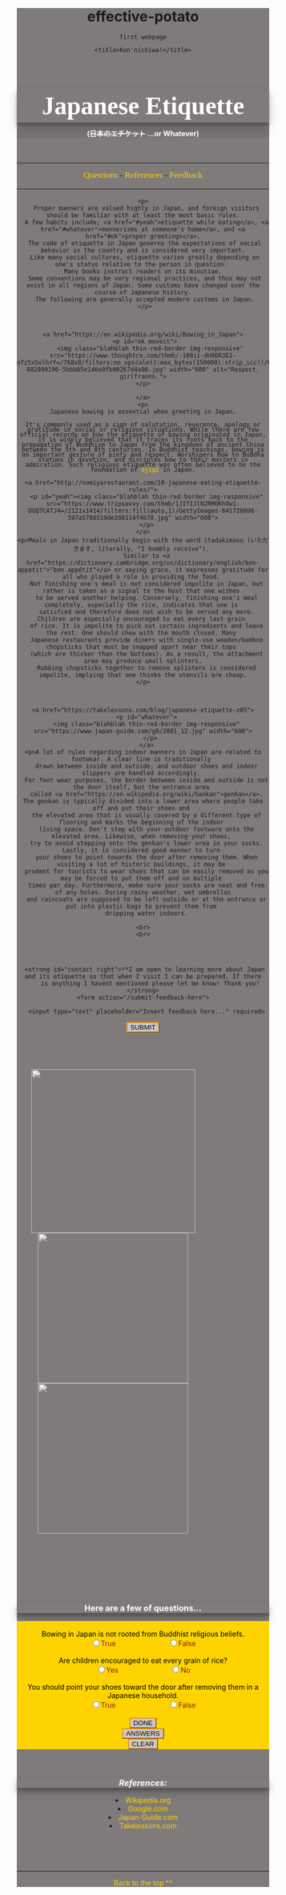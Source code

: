 # effective-potato
first webpage


<link href="https://fonts.googleapis.com/css2?family=Abhaya+Libre&display=swap" rel="stylesheet">

  

  <!-- css starts here-->
  
  
  
<style>
  :root {
    /* css colors */
    --red-a: #952F1E;
    --red-m: #EC170D;
    --red-z: #DFB2AB;
    --gray-a: #7F7B7A;
    --gray-z: #CAC8C7;
    --sunflower: #ffd300;
    --tangy: #F1910F;
    --darkred: #8E1818;
    
    /* css sizes */
    --smll: 100px;
    --mdm: 200px;
    --lrg: 400px;
  }
  nav {
    margin: auto;
    font-size: 17px;
    font-family:'Abhaya Libre';
    line-height: 20px;
  }
    p {
    font-size: 12px;
    font-family: monospace, serif;
    text-align: center;
    line-height: 10px;
  }
    h2 {
      font-size:50px;
      font-family:'Abhaya Libre';
      padding: 5px;
      box-shadow: 0 10px 20px rgba(0,0,0,0.19), 0 6px 6px rgba(0,0,0,0.23);
    }
    .thin-red-border {
      border-color: var(--sunflower);
      border-width: 5px;
      border-style: solid;
      border-radius: 50%;
    }
  h4 {
    color: #ffffff;
    background-color: rgba(49, 49, 49, 0.1);
    position: relative;
    bottom: 30px;
    
  }
  h3 {
    box-shadow: 0 10px 20px rgba(0,0,0,0.19), 0 6px 6px rgba(0,0,0,0.23);
    color: white;
  }
  .red-background {
    background-color: red;
  }
  body {
    margin: var(--mdm);
    padding: 0px;
    text-align: center;
    background-color: var(--gray-a);
  }
  u {
    color:red !important;
  }
  a {
    color: var(--sunflower);
    text-decoration: none;
  }
  button {
    background-color: var(--gray-z);
    border-color: var(--tangy);
    text-transform: uppercase;
  }
  button:hover {
    background-color: var(--gray-z);
    color: #ffffff
  }
  a:hover {
    background-color: var(--gray-z);
    color: #ffffff;
  }
  .happy {
    background-color: var(--sunflower);
    color: #000000;
  }
  .blahblah {
    border-color: var(--sunflower);
  }
  img.blahblah:hover {
    filter: grayscale(0%);
    opacity: 0.5;
  }
  .blah2 {
    position: relative;
    bottom: 2px;
    right: 60px;
  }
  img.blah2 {
    filter: grayscale(0%)
      opacity: 0.5;
  }
  img {
    filter: grayscale(100%);
  }
  label {
    color: var(--darkred);
    padding: 50px;
  }
  #left {
    float: left;
    position: absolute;
  }
  #right {
    float: right;
    position: absolute;
  }
</style>
  
  

  

  
  <!--css ends here-->
  <!--html starts here-->
  




<div class="container-fluid text-center">
  
  <!DOCTYPE html>
<html lang="en">
  
  
    <title>Kon'nichiwa!</title>
  
    
  <head>
    <h2 style="color: white" id="top" class="text-center">Japanese Etiquette</h2>
    <h4>
      (<s>日本のエチケット</s> ...or Whatever)
      </h4>
  </head>
  <hr>
  
  
  
  
  
  <nav>
    <a href="#qs">Questions</a>  -  <a href="#ref">References</a>  -  <a href="#contact">Feedback</a>
  <hr>
  </nav>
  
  
  
  
  
  
  <body>  
     
    <p>
      Proper manners are valued highly in Japan, and foreign visitors should be familiar with at least the most basic rules.
      A few habits include; <a href="#yeah">etiquette while eating</a>, <a href="#whatever">mannerisms at someone's home</a>, and <a href="#ok">proper greetings</a>.
     The code of etiquette in Japan governs the expectations of social behavior in the country and is considered very important.
     Like many social cultures, etiquette varies greatly depending on one's status relative to the person in question. 
     Many books instruct readers on its minutiae. 
     Some conventions may be very regional practices, and thus may not exist in all regions of Japan. Some customs have changed over the course of Japanese history.
     The following are generally accepted modern customs in Japan.
     </p>
    
    
    
    <a href="https://en.wikipedia.org/wiki/Bowing_in_Japan">
     <p id="ok moveit">
        <img class="blahblah thin-red-border img-responsive" src="https://www.thoughtco.com/thmb/-109ii-dU0DR3E2-nTz5xSolhrY=/768x0/filters:no_upscale():max_bytes(150000):strip_icc()/GettyImages-882999196-5bbb85e146e0fb00267d4a86.jpg" width="600" alt="Respect, girlfrannn.">
    </p>
      
    </a>
    <p>
    Japanese bowing is essential when greeting in Japan.
  It's commonly used as a sign of salutation, reverence, apology or gratitude in social or religious situations.
  While there are few official records on how the etiquette of bowing originated in Japan, it is widely believed 
  that it traces its roots back to the propagation of Buddhism to Japan from the kingdoms of ancient China between 
  the 5th and 8th centuries. In Buddhist teachings, bowing is an important gesture of piety and respect. 
  Worshipers bow to Buddha statues in devotion, and disciples bow to their masters in admiration. 
  Such religious etiquette was often believed to be the foundation of <a href="https://en.wikipedia.org/wiki/Ojigi">ojigi</a> in Japan.
    </p>
    
    
    
    <a href="http://nomiyarestaurant.com/10-japanese-eating-etiquette-rules/">
      <p id="yeah"><img class="blahblah thin-red-border img-responsive" src="https://www.tripsavvy.com/thmb/1JIfIJlN2RMOKhOw1-DGQ7CATJ4=/2121x1414/filters:fill(auto,1)/GettyImages-641728098-597a5708519de200114f4b70.jpg" width="600">
      </p>
    </a>
    <p>Meals in Japan traditionally begin with the word itadakimasu (いただきます, literally, "I humbly receive"). 
      Similar to <a href="https://dictionary.cambridge.org/us/dictionary/english/bon-appetit">"bon appétit"</a> or saying grace, it expresses gratitude for all who played a role in providing the food. 
      Not finishing one's meal is not considered impolite in Japan, but rather is taken as a signal to the host that one wishes 
      to be served another helping. Conversely, finishing one's meal completely, especially the rice, indicates that one is 
      satisfied and therefore does not wish to be served any more. Children are especially encouraged to eat every last grain 
      of rice. It is impolite to pick out certain ingredients and leave the rest. One should chew with the mouth closed. Many 
      Japanese restaurants provide diners with single-use wooden/bamboo chopsticks that must be snapped apart near their tops 
      (which are thicker than the bottoms). As a result, the attachment area may produce small splinters.
      Rubbing chopsticks together to remove splinters is considered impolite, implying that one thinks the utensils are cheap.
    </p>
  
    
    
    <a href="https://takelessons.com/blog/japanese-etiquette-z05">
      <p id="whatever">
      <img class="blahblah thin-red-border img-responsive" src="https://www.japan-guide.com/g9/2001_12.jpg" width="600">
        </p>
      </a>
    <p>A lot of rules regarding indoor manners in Japan are related to footwear. A clear line is traditionally 
      drawn between inside and outside, and outdoor shoes and indoor slippers are handled accordingly. 
      For foot wear purposes, the border between inside and outside is not the door itself, but the entrance area 
      called <a href="https://en.wikipedia.org/wiki/Genkan">genkan</a>. The genkan is typically divided into a lower area where people take off and put their shoes and 
      the elevated area that is usually covered by a different type of flooring and marks the beginning of the indoor 
      living space. Don't step with your outdoor footware onto the elevated area. Likewise, when removing your shoes, 
      try to avoid stepping onto the genkan's lower area in your socks. Lastly, it is considered good manner to turn 
      your shoes to point towards the door after removing them. When visiting a lot of historic buildings, it may be 
      prudent for tourists to wear shoes that can be easily removed as you may be forced to put them off and on multiple 
      times per day. Furthermore, make sure your socks are neat and free of any holes. During rainy weather, wet umbrellas
      and raincoats are supposed to be left outside or at the entrance or put into plastic bags to prevent them from 
      dripping water indoors.
   </p>
  </body>
    
    
  
    <br>
    <br>
  
  
  
  
     <strong id="contact right">**I am open to learning more about Japan and its etiquette so that when I visit I can be prepared. If there
        is anything I havent mentioned please let me know! Thank you!</strong>
    <form action="/submit-feedback-here">
      
      <input type="text" placeholder="Insert feedback here..." required>
  <button type="SUBMIT" class="btn btn-primary btn-block">submit
      </button>
  </form>
  
  
  <br>
  <br>
  <br>
  
  
  
  <a href="https://google.com"><img class="blah2 img-responsive" src="https://d36tnp772eyphs.cloudfront.net/blogs/1/2011/05/japan-1200x729.jpg" width="327"></a>
  <a href="https://google.com"><img class="blah2 img-responsive" src="https://lp-cms-production.imgix.net/2019-06/512d769cd0d5e56c238eb975d2325940-japan.jpeg?fit=crop&q=40&sharp=10&vib=20&auto=format&ixlib=react-8.6.4" width="300"></a>
  <a href="https://google.com"><img class="blah2 img-responsive" src="https://lp-cms-production.imgix.net/2019-06/d29f08e97892053daeecc25ff5de908a-japan.jpeg" width="300"></a>
  
  
  
  
  <br>
  <br>
  <br>
    <br>
    <br>
    <br>

  
  
<p>
  <h3 id="qs">
    <b>Here are a few of questions...</b>
  </h3>
</p>
  

<div class="happy">  
  
<br>
  Bowing in Japan is not rooted from Buddhist religious beliefs.
<br>
<label><input type="radio" name="true-or-false">True</label>
<label><input type="radio" name="true-or-false">False</label>
<br>
<br>
  Are children encouraged to eat every grain of rice?
<br>
<label><input type="radio" name="yes-no">Yes</label>
<label><input type="radio" name="yes-no">No</label>
<br>
<br>
  You should point your shoes toward the door after removing them in a Japanese household.
<br>
  <label><input type="radio" name="true-false">True</label>
  <label><input type="radio" name="true-false">False</label>
  
  
  
<br>
<br>
  
  
  <div class="row">
    <div class="col-xs-4">
  <button type="submit" class="btn btn-primary btn-block">
  done
  </button>
    </div>
    <div class="col-xs-4">
  <button class="btn btn-block btn-info">
    Answers
  </button>
    </div>
    <div class="col-xs-4">
  <button class="btn btn-block btn-danger">
    clear
  </button>
    </div></div>
  
  
  </div>
  
  
  <br>
  <br>
  
  
<h3 id="ref">
        <i>References:</i>
</h3>


  
  <li><a href="http://wikipedia.org">Wikipedia.org</a></li>
    <li><a href="http://google.com">Google.com</a></li>
    <li><a href="http://japan-guide.com">Japan-Guide.com</a></li>
    <li><a href="http://takelessons.com">Takelessons.com</a></li>



<br>
<br>
<br>
<br>
<hr>


<footer>
  <a href="#top">Back to the top ^^</a>
</footer>



</html>
</div>



<!--html ends here. :)-->
